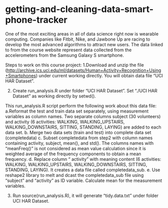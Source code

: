 # getting-and-cleaning-data-smart-phone-tracker

One of the most exciting areas in all of data science right now is wearable computing. Companies like Fitbit, Nike, and Jawbone Up are racing to develop the most advanced algorithms to attract new users. The data linked to from the course website represent data collected from the accelerometers from the Samsung Galaxy S smartphone. 

Steps to work on this course project:
1.Download and unzip the file (http://archive.ics.uci.edu/ml/datasets/Human+Activity+Recognition+Using+Smartphones) under current working directly. You will obtain data file “UCI HAR Dataset”.

2. Create run_analysis.R under folder “UCI HAR Dataset”. Set “./UCI HAR Dataset” as working directly by setwd().

This run_analysis.R script perform the following work about this data file:
a.Reformat the test and train data set separately, using measurement variables as column names. Two separate columns subject (30 volunteers) and activity (6 activities: WALKING, WALKING_UPSTAIRS, WALKING_DOWNSTAIRS, SITTING, STANDING, LAYING) are added to each data set.
b. Merge two data sets (train and test) into complete data set (completedata)
c. Subset completedata from step2 with column names containing activity, subject, mean(), and std(). The columns names with “meanFreq()” is not considered as mean value calculation since it is weighted average of the frequency components to obtain a mean frequency.
d. Replace column “ activity” with meaning content (6 activities: WALKING, WALKING_UPSTAIRS, WALKING_DOWNSTAIRS, SITTING, STANDING, LAYING). It creates a data file called completedata_sub.
e. Use reshape2 library to melt and dcast the completedata_sub file using “subject” and “activity” as ID variable. Calculate mean for the measurement variables. 


3. Run source(run_analysis.R), it will generate “tidy.data.txt” under folder UCI HAR Dataset.



